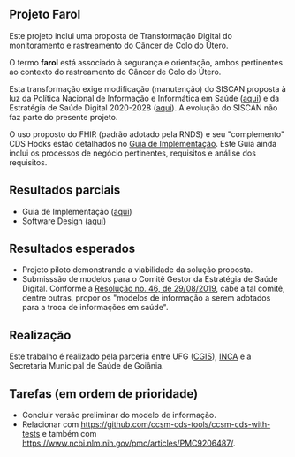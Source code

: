 ## Projeto Farol

Este projeto inclui uma proposta de Transformação Digital do monitoramento e
rastreamento do Câncer de Colo do Útero.

O termo **farol** está associado à segurança e
orientação, ambos pertinentes ao contexto
do rastreamento do Câncer de Colo do Útero.

Esta transformação exige modificação (manutenção) do SISCAN proposta à luz da Política Nacional de Informação e Informática em Saúde ([aqui](https://bvsms.saude.gov.br/bvs/saudelegis/gm/2021/prt1768_02_08_2021.html)) e da Estratégia de Saúde Digital 2020-2028 ([aqui](https://bvsms.saude.gov.br/bvs/publicacoes/estrategia_saude_digital_Brasil.pdf)). A evolução do SISCAN não faz parte do presente projeto.

O uso proposto do FHIR (padrão adotado pela RNDS) e seu "complemento" CDS Hooks estão detalhados no [Guia de Implementação](ig). Este Guia ainda
inclui os processos de negócio pertinentes, requisitos e análise dos requisitos.

## Resultados parciais

- Guia de Implementação ([aqui](http://farol-ig.s3-website-sa-east-1.amazonaws.com/))
- Software Design ([aqui](https://s.icepanel.io/VbViUpE48Q))

## Resultados esperados

- Projeto piloto demonstrando a viabilidade da solução proposta.
- Submisssão de modelos para o Comitê Gestor da Estratégia de Saúde Digital. Conforme a [Resolução no. 46, de 29/08/2019](https://www.in.gov.br/en/web/dou/-/resolucao-n-46-de-29-de-agosto-de-2019-221309239), cabe a tal comitê, dentre outras, propor os "modelos de informação a serem adotados para a troca de informações em saúde".

## Realização

Este trabalho é realizado pela parceria entre UFG ([CGIS](https://cgis.ufg.br/)), [INCA](https://www.inca.gov.br/) e a Secretaria Municipal de Saúde
de Goiânia.

## Tarefas (em ordem de prioridade)

- Concluir versão preliminar do modelo de informação.
- Relacionar com https://github.com/ccsm-cds-tools/ccsm-cds-with-tests e também com https://www.ncbi.nlm.nih.gov/pmc/articles/PMC9206487/. 
